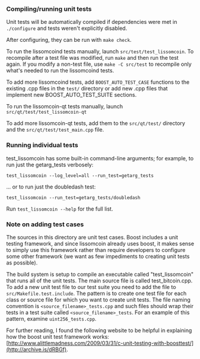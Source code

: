 ### Compiling/running unit tests

Unit tests will be automatically compiled if dependencies were met in `./configure`
and tests weren't explicitly disabled.

After configuring, they can be run with `make check`.

To run the lissomcoind tests manually, launch `src/test/test_lissomcoin`. To recompile
after a test file was modified, run `make` and then run the test again. If you
modify a non-test file, use `make -C src/test` to recompile only what's needed
to run the lissomcoind tests.

To add more lissomcoind tests, add `BOOST_AUTO_TEST_CASE` functions to the existing
.cpp files in the `test/` directory or add new .cpp files that
implement new BOOST_AUTO_TEST_SUITE sections.

To run the lissomcoin-qt tests manually, launch `src/qt/test/test_lissomcoin-qt`

To add more lissomcoin-qt tests, add them to the `src/qt/test/` directory and
the `src/qt/test/test_main.cpp` file.

### Running individual tests

test_lissomcoin has some built-in command-line arguments; for
example, to run just the getarg_tests verbosely:

    test_lissomcoin --log_level=all --run_test=getarg_tests

... or to run just the doubledash test:

    test_lissomcoin --run_test=getarg_tests/doubledash

Run `test_lissomcoin --help` for the full list.

### Note on adding test cases

The sources in this directory are unit test cases.  Boost includes a
unit testing framework, and since lissomcoin already uses boost, it makes
sense to simply use this framework rather than require developers to
configure some other framework (we want as few impediments to creating
unit tests as possible).

The build system is setup to compile an executable called "test_lissomcoin"
that runs all of the unit tests.  The main source file is called
test_bitcoin.cpp. To add a new unit test file to our test suite you need
to add the file to `src/Makefile.test.include`. The pattern is to create
one test file for each class or source file for which you want to create
unit tests.  The file naming convention is `<source_filename>_tests.cpp`
and such files should wrap their tests in a test suite
called `<source_filename>_tests`. For an example of this pattern,
examine `uint256_tests.cpp`.

For further reading, I found the following website to be helpful in
explaining how the boost unit test framework works:
[http://www.alittlemadness.com/2009/03/31/c-unit-testing-with-boosttest/](http://archive.is/dRBGf).
